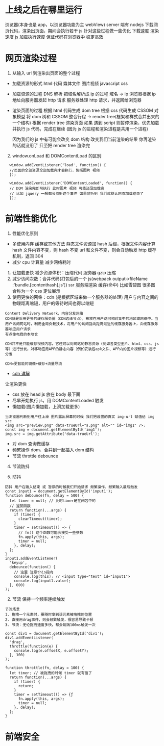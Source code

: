 # 上线之后在哪里运行

浏览器(本身也是 app，以浏览器功能为主 webView) server 端有 nodejs
下载网页代码，渲染出页面，期间会执行若干 js
针对这些过程做一些优化 下载速度 渲染速度 js 加载执行速度
保证代码在浏览器中 稳定高效

# 网页渲染过程

1. 从输入 url 到渲染出页面的整个过程

- 加载资源的形式
  html 代码 媒体文件 图片视频 javascript css
- 加载资源的过程
  DNS 解析 把域名解析成 ip 的过程 域名 -> ip
  浏览器根据 ip 地址向服务器发起 http 请求
  服务器处理 http 请求，并返回给浏览器
- 渲染页面的过程
  根据 html 代码生成 dom tree
  根据 css 代码生成 CSSOM 对象模型
  将 dom 树和 CSSOM 整合行程 -> render tree(框架和样式合并出来的一个结构)
  根据 render tree 渲染页面
  如果 遇到 script 则暂停渲染，优先加载并执行 js 代码，完成在继续 (因为 js 的进程和渲染进程是共用一个进程)

  因为我们的 js 中有可能会改变 dom 结构 改变我们当前渲染的结果 你再渲染的话就没用了
  只至把 render tree 渲染完

2. window.onLoad 和 DOMContentLoad 的区别

```
  window.addEventListener('load', function() {
  //页面的全部资源全部加载完才会执行，包括图片 视频
  });

  window.addEventListener('DOMContentLoaded', function() {
  // DOM 渲染完即可执行 此时图片 视频 可能还没加载完
  // 比如 jquery 一般都会监听这个事件 如果监听到 我们就默认网页加载结束了
  });
```

# 前端性能优化

1. 性能优化原则

- 多使用内存 缓存或其他方法
  静态文件资源加 hash 后缀，根据文件内容计算 hash 文件内容不变，则 hash 不变
  url 和文件不变，则会自动触发 http 缓存机制，返回 304
- 减少 cpu 计算量 减少网络耗时

1. 让加载更快 减少资源体积：压缩代码 服务器 gzip 压缩
2. 减少访问次数：合并代码(打包后的一个 js(webpack output->fileName :'bundle.[contenthash].js')) ssr 服务端渲染 缓存(命中) 比如雪碧图 很多图合称为一个 css 定位展示
3. 使用更快的网络：cdn (是根据区域来做一个服务器的处理) 用户与内容之间的物理距离缩短，用户的等待时间也得以缩短

```
Content Delivery Network，内容分发网络
CDN就是采用更多的缓存服务器（CDN边缘节点），布放在用户访问相对集中的地区或网络中。当用户访问网站时，利用全局负载技术，将用户的访问指向距离最近的缓存服务器上，由缓存服务器响应用户请求
有点像电商的本地仓

CDN并不是只能缓存视频内容，它还可以对网站的静态资源（例如各类型图片、html、css、js等）进行分发，对移动应用APP的静态内容（例如安装包apk文件、APP内的图片视频等）进行分发

CDN=更智能的镜像+缓存+流量导流

```

- [cdn 详解](https://blog.csdn.net/CSDN_bang/article/details/85110274)

让渲染更快

- css 放在 head js 放在 body 最下面
- 尽早开始执行 js，用 DOMContentLoaded 触发
- 懒加载(图片懒加载，上滑加载更多)

```
当浏览器判断到用户往上滑 图片露出屏幕的时候 我们把设置的真实 img-url 赋值给 img src
<img src="preview.png" data-trueUrl="a.png" alt="" id="img1" />;
const img = document.getElementById('img1');
img.src = img.getAttribute('data-trueUrl');

```

- 对 dom 查询做缓存
- 频繁操作 dom，合并到一起插入 dom 结构
- 节流 throttle debounce

4. 节流防抖

1. 防抖

```
防抖 用户在输入结束 或 暂停的时候我们开始请求 频繁操作，频繁输入最后触发
const input1 = document.getElementById('input1');
function debounce(fn, delay = 500) {
  let timer = null; // 此时timer是在闭包中的
  // 返回函数
  return function(...args) {
    if (timer) {
      clearTimeout(timer);
    }
    timer = setTimeout(() => {
      // fn() 这个函数可能会接受一些参数
      fn.apply(this, args);
      timer = null;
    }, delay);
  };
}
input1.addEventListener(
  'keyup',
  debounce(function() {
    // 这里 注意this指向
    console.log(this); // <input type="text" id="input1">
    console.log(input1.value);
  }, 600)
);
```

2. 节流 保持一个频率连续触发

```
节流场景
1. 拖拽一个元素时，要随时拿到该元素被拖拽的位置
2. 直接用drag事件，则会频繁触发，很容易导致卡顿
3. 节流：无论拖拽速度多快，都会每隔100ms触发一次

const div1 = document.getElementById('div1');
div1.addEventListener(
  'drag',
  throttle(function(e) {
    console.log(e.offsetX, e.offsetY);
  }, 100)
);

function throttle(fn, delay = 100) {
  let timer; // 被拖拽的时候 timer 就有值了
  return function(...args) {
    if (timer) {
      return;
    }
    timer = setTimeout(() => {ƒ
      fn.apply(this, args);
      timer = null;
    }, delay);
  };
}
```

# 前端安全
